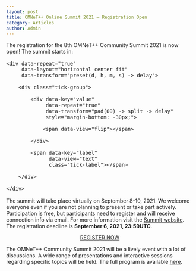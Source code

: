 ```yaml
---
layout: post
title: OMNeT++ Online Summit 2021 – Registration Open
category: Articles
author: Admin
---
```


The registration for the 8th OMNeT++ Community Summit 2021 is now open! The summit starts in:

<style>
    .tick {
        font-size:1rem;
        font-family: -apple-system, BlinkMacSystemFont, "Segoe UI", Roboto, Oxygen-Sans, Ubuntu, Cantarell, "Helvetica Neue", sans-serif;
    }

    .tick-label {
        font-size:.375em;
        text-align:center;
    }

    .tick-group {
        margin:0 .25em;
        text-align:center;
    }
</style>
<div class="tick"
     data-did-init="handleTickInit"
     data-credits="false" width="50%">

    <div data-repeat="true"
         data-layout="horizontal center fit"
         data-transform="preset(d, h, m, s) -> delay">

        <div class="tick-group">

            <div data-key="value"
                 data-repeat="true"
                 data-transform="pad(00) -> split -> delay"
                 style="margin-bottom: -30px;">

                <span data-view="flip"></span>

            </div>

            <span data-key="label"
                  data-view="text"
                  class="tick-label"></span>

        </div>

    </div>
</div>
<script>
function handleTickInit(tick) {
  Tick.count.down('2021-09-08T09:00+02:00').onupdate = function(value) {
    tick.value = value;
  };
}
</script>

The summit will take place virtually on September 8-10, 2021.
We welcome everyone even if you are not planning to present or take part actively.
Participation is free, but participants need to register and will
receive connection info via email. For more information visit the <a target="_blank" href="https://summit.omnetpp.org/2021/index.html#join">Summit website</a>. The registration deadline is **September 6, 2021, 23:59UTC**.

<center><a href="https://forms.gle/jkkySwJTUrpUauMr7" target="_blank" class="btn-large waves-effect waves-light green darken-3">REGISTER NOW</a></center>

The OMNeT++ Community Summit 2021 will be a lively event with a lot of discussions.
A wide range of presentations and interactive sessions regarding specific topics will be held.
The full program is available [here](https://summit.omnetpp.org/2021/index.html#program).

